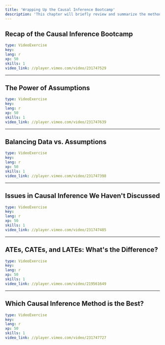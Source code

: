 ```yaml
---
title: 'Wrapping Up the Causal Inference Bootcamp'
description: 'This chapter will briefly review and summarize the methods and arguments for the different causal inference methods covered across the Bootcamp'
---
```


## Recap of the Causal Inference Bootcamp

```yaml
type: VideoExercise
key:
lang: r
xp: 50
skills: 1
video_link: //player.vimeo.com/video/231747529
```


---

## The Power of Assumptions

```yaml
type: VideoExercise
key:
lang: r
xp: 50
skills: 1
video_link: //player.vimeo.com/video/231747639
```



---

## Balancing Data vs. Assumptions

```yaml
type: VideoExercise
key:
lang: r
xp: 50
skills: 1
video_link: //player.vimeo.com/video/231747398
```



---

## Issues in Causal Inference We Haven't Discussed

```yaml
type: VideoExercise
key:
lang: r
xp: 50
skills: 1
video_link: //player.vimeo.com/video/231747485
```



---

## ATEs, CATEs, and LATEs: What's the Difference?

```yaml
type: VideoExercise
key:
lang: r
xp: 50
skills: 1
video_link: //player.vimeo.com/video/219561649
```



---

## Which Causal Inference Method is the Best?

```yaml
type: VideoExercise
key:
lang: r
xp: 50
skills: 1
video_link: //player.vimeo.com/video/231747727
```
